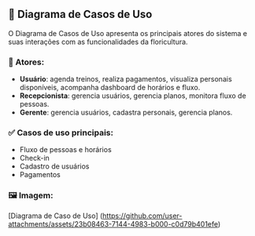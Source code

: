 ## 🎯 Diagrama de Casos de Uso

O Diagrama de Casos de Uso apresenta os principais atores do sistema e suas interações com as funcionalidades da floricultura.

### 👥 Atores:
- **Usuário**: agenda treinos, realiza pagamentos, visualiza personais disponíveis, acompanha dashboard de horários e fluxo.
- **Recepcionista**: gerencia usuários, gerencia planos, monitora fluxo de pessoas.
- **Gerente**: gerencia usuários, cadastra personais, gerencia planos.

### ✅ Casos de uso principais:
- Fluxo de pessoas e horários
- Check-in
- Cadastro de usuários
- Pagamentos

### 🖼️ Imagem:
[Diagrama de Caso de Uso] (https://github.com/user-attachments/assets/23b08463-7144-4983-b000-c0d79b401efe)
